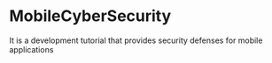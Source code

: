 # MobileCyberSecurity
It is a development tutorial that provides security defenses for mobile applications
